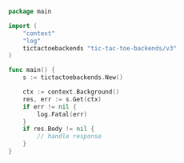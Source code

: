 <!-- Start SDK Example Usage [usage] -->
```go
package main

import (
	"context"
	"log"
	tictactoebackends "tic-tac-toe-backends/v3"
)

func main() {
	s := tictactoebackends.New()

	ctx := context.Background()
	res, err := s.Get(ctx)
	if err != nil {
		log.Fatal(err)
	}
	if res.Body != nil {
		// handle response
	}
}

```
<!-- End SDK Example Usage [usage] -->